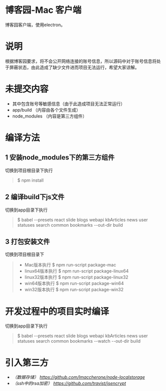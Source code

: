 # 博客园-Mac 客户端 
博客园客户端，使用electron。

# 说明
根据博客园要求，将不会公开网络连接的账号信息，所以源码中对于账号信息将处于屏蔽状态，由此造成了缺少文件进而项目无法运行，希望大家谅解。

# 未提交内容
- 其中包含账号等敏感信息（由于此造成项目无法正常运行）
- app/build   （内容由各个文件生成）
- node_modules    （内容是第三方组件）

# 编译方法
## 1 安装node_modules下的第三方组件
切换到项目根目录下执行
> $ npm install

## 2 编译build下js文件
切换到app目录下执行
> $ babel --presets react slide blogs webapi kbArticles news user statuses search common bookmarks --out-dir build

## 3 打包安装文件
切换到项目根目录下
> - Mac版本执行 $ npm run-script package-mac
> - linux64版本执行 $ npm run-script package-linux64
> - linux32版本执行 $ npm run-script package-linux32
> - win64版本执行 $ npm run-script package-win64
> - win32版本执行 $ npm run-script package-win32

# 开发过程中的项目实时编译
切换到app目录下执行 
> $ babel --presets react slide blogs webapi kbArticles news user statuses search common bookmarks --watch --out-dir build

# 引入第三方
- _（数据存储） https://github.com/lmaccherone/node-localstorage_
- _（ssh中的rsa加密） https://github.com/travist/jsencrypt_
